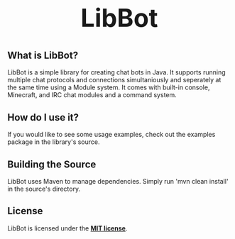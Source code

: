 <b><center><h1>LibBot</h></center></b>
==========



<b>What is LibBot?</b>
--------

LibBot is a simple library for creating chat bots in Java. It supports running multiple chat protocols and connections simultaniously and seperately at the same time using a Module system. It comes with built-in console, Minecraft, and IRC chat modules and a command system.


<b>How do I use it?</b>
--------

If you would like to see some usage examples, check out the examples package in the library's source.


<b>Building the Source</b>
--------

LibBot uses Maven to manage dependencies. Simply run 'mvn clean install' in the source's directory.


<b>License</b>
---------

LibBot is licensed under the <b>[MIT license](http://www.opensource.org/licenses/mit-license.html)</b>.
